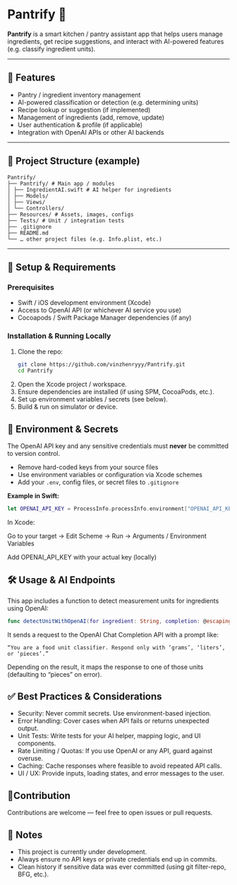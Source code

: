 # Pantrify 🥣

**Pantrify** is a smart kitchen / pantry assistant app that helps users manage ingredients, get recipe suggestions, and interact with AI-powered features (e.g. classify ingredient units).  

---

## 🚀 Features

- Pantry / ingredient inventory management  
- AI-powered classification or detection (e.g. determining units)  
- Recipe lookup or suggestion (if implemented)  
- Management of ingredients (add, remove, update)  
- User authentication & profile (if applicable)  
- Integration with OpenAI APIs or other AI backends  

---

## 📁 Project Structure (example)

```plaintext
Pantrify/
├── Pantrify/ # Main app / modules
│ ├── IngredientAI.swift # AI helper for ingredients
│ ├── Models/
│ ├── Views/
│ └── Controllers/
├── Resources/ # Assets, images, configs
├── Tests/ # Unit / integration tests
├── .gitignore
├── README.md
└── … other project files (e.g. Info.plist, etc.)
```

---

## 🔧 Setup & Requirements

### Prerequisites

- Swift / iOS development environment (Xcode)  
- Access to OpenAI API (or whichever AI service you use)  
- Cocoapods / Swift Package Manager dependencies (if any)  

### Installation & Running Locally

1. Clone the repo:  
   ```bash
   git clone https://github.com/vinzhenryyy/Pantrify.git
   cd Pantrify
2. Open the Xcode project / workspace.
3. Ensure dependencies are installed (if using SPM, CocoaPods, etc.).
4. Set up environment variables / secrets (see below).
5. Build & run on simulator or device.

## 🔐 Environment & Secrets

The OpenAI API key and any sensitive credentials must **never** be committed to version control.

- Remove hard-coded keys from your source files  
- Use environment variables or configuration via Xcode schemes  
- Add your `.env`, config files, or secret files to `.gitignore`  

**Example in Swift:**

```swift
let OPENAI_API_KEY = ProcessInfo.processInfo.environment["OPENAI_API_KEY"] ?? ""
```
In Xcode:

Go to your target → Edit Scheme → Run → Arguments / Environment Variables

Add OPENAI_API_KEY with your actual key (locally)

## 🛠 Usage & AI Endpoints

This app includes a function to detect measurement units for ingredients using OpenAI:
```swift
func detectUnitWithOpenAI(for ingredient: String, completion: @escaping (String) -> Void)
```

It sends a request to the OpenAI Chat Completion API with a prompt like:
```plaintext
“You are a food unit classifier. Respond only with ‘grams’, ‘liters’, or ‘pieces’.”
```
Depending on the result, it maps the response to one of those units (defaulting to “pieces” on error).

## ✅ Best Practices & Considerations
- Security: Never commit secrets. Use environment-based injection.
- Error Handling: Cover cases when API fails or returns unexpected output.
- Unit Tests: Write tests for your AI helper, mapping logic, and UI components.
- Rate Limiting / Quotas: If you use OpenAI or any API, guard against overuse.
- Caching: Cache responses where feasible to avoid repeated API calls.
- UI / UX: Provide inputs, loading states, and error messages to the user.

## 📄Contribution
Contributions are welcome — feel free to open issues or pull requests.

## 📝 Notes
- This project is currently under development.
- Always ensure no API keys or private credentials end up in commits.
- Clean history if sensitive data was ever committed (using git filter-repo, BFG, etc.).
